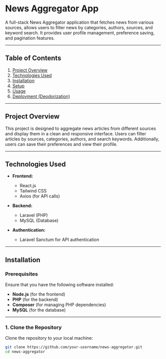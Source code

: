 # News Aggregator App

A full-stack News Aggregator application that fetches news from various sources, allows users to filter news by categories, authors, sources, and keyword search. It provides user profile management, preference saving, and pagination features.

---

## Table of Contents

1. [Project Overview](#project-overview)
2. [Technologies Used](#technologies-used)
3. [Installation](#installation)
4. [Setup](#setup)
5. [Usage](#usage)
6. [Deployment (Deodorization)](#deployment-deodorization)

---

## Project Overview

This project is designed to aggregate news articles from different sources and display them in a clean and responsive interface. Users can filter articles by sources, categories, authors, and search keywords. Additionally, users can save their preferences and view their profile.

---

## Technologies Used

-   **Frontend:**
    -   React.js
    -   Tailwind CSS
    -   Axios (for API calls)
-   **Backend:**

    -   Laravel (PHP)
    -   MySQL (Database)

-   **Authentication:**
    -   Laravel Sanctum for API authentication

---

## Installation

### Prerequisites

Ensure that you have the following software installed:

-   **Node.js** (for the frontend)
-   **PHP** (for the backend)
-   **Composer** (for managing PHP dependencies)
-   **MySQL** (for the database)

---

### 1. Clone the Repository

Clone the repository to your local machine:

```bash
git clone https://github.com/your-username/news-aggregator.git
cd news-aggregator
```
